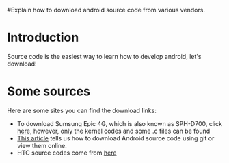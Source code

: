 #Explain how to download android source code from various vendors.

# Introduction #

Source code is the easiest way to learn how to develop android, let's download!


# Some sources #

Here are some sites you can find the download links:
  * To download Sumsung Epic 4G, which is also known as SPH-D700, click [here](http://www.intomobile.com/2010/09/05/sprint-epic-4g-source-code-samsung/), however, only the kernel codes and some .c files can be found
  * [This article](http://www.satyakomatineni.com/akc/servlet/DisplayServlet?url=DisplayNoteMPURL&reportId=2904&ownerUserId=satya) tells us how to download Android source code using git or view them online.
  * HTC source codes come from [here](http://developer.htc.com/)